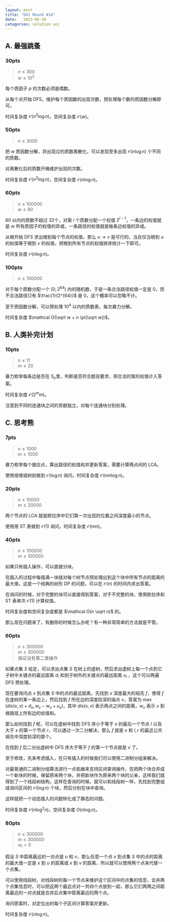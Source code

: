 ```yaml
---
layout: post
title: "UOJ Round #14"
date:   2023-06-30
categories: solution uoj
---
```


## A. 最强跳蚤

### 30pts

>   $n \le 300$  
>   $w \le 10^3$

每个质因子 $p$ 的次数必须是偶数。

从每个点开始 DFS，维护每个质因数的出现次数，预处理每个数的质因数分解即可。

时间复杂度 $\mathcal O(n^2 \log n)$，空间复杂度 $\mathcal O(w)$。

### 50pts

>   $n \le 3000$

把 $w$ 质因数分解，将出现过的质数离散化，可以发现至多出现 $\mathcal O(n \log n)$ 个不同的质数。

对离散化后的质数开桶维护出现的次数。

时间复杂度 $\mathcal O(n^2 \log n)$，空间复杂度 $\mathcal O(n \log n)$。

### 60pts

>   $n \le 100000$  
>   $w \le 80$

$80$ 以内的质数不超过 $32$个，对第 $i$ 个质数分配一个权值 $2^{i - 1}$，一条边的权值就是 $w$ 所有质因子的权值的异或，一条路径的权值就是每条边权值的异或。

从根开始 DFS 求出根到每个节点的权值，那么 $u \rightarrow v$ 是可行的，当且仅当根到 $u$ 的权值等于根到 $v$ 的权值，把根到所有节点的权值排序统计一下即可。

时间复杂度 $\mathcal O(n \log n)$。

### 100pts

>   $n \le 100000$

对于每个质数分配一个 $[0, 2^{64})$ 内的随机数，于是一条合法路径权值一定是 $0$，而不合法路径只有 $\frac{1}{2^{64}}$ 是 $0$，这个概率可以忽略不计。

至于质因数分解，可以预处理 $10^4$ 以内的质数表，每次暴力分解。

时间复杂度 $\mathcal O(\sqrt w + n \pi(\sqrt w))$。

## B. 人类补完计划

### 10pts

>   $n \le 11$  
>   $m \le 20$

暴力枚举每条边是否在 $S_e$里，判断是否符合题目要求，把合法的案的权值计入答案。

时间复杂度 $\mathcal O (2^m m)$。

注意到不同的连通块之间的贡献独立，对每个连通块分别处理。

## C. 思考熊

### 7pts

>   $n \le 1000$  
>   $m \le 1000$

暴力枚举每个接应点，算出路径的权值和并更新答案，需要计算两点间的 LCA。

使用倍增或树剖做到 $\mathcal O(\log n)$ 询问，时间复杂度 $\mathcal O(n m \log n)$。

### 20pts

>   $n \le 10000$  
>   $m \le 20000$

两个节点的 LCA 就是欧拉序中它们第一次出现的位置之间深度最小的节点。

使用用 ST 表做到 $\mathcal O(1)$ 询问，时间复杂度 $\mathcal O(n m)$。

### 40pts

>   $n \le 100000$  
>   $m \le 100000$

如果只有插入操作，可以直接分块。

在插入的过程中每插满一块就对每个树节点预处理出到这个块中所有节点的距离的最大值，这是一个经典的树形 DP 的问题，可以在 $\mathcal O(n)$ 的时间内求出答案。

在询问的时候，对于完整的块可以直接得到答案，对于不完整的块，使用欧拉序和 ST 表单次 $\mathcal O(1)$ 计算权值。

时间复杂度和空间复杂度都是 $\mathcal O(n \sqrt n)$ 的。

那么现在问题来了，有删除的时候怎么办呢？有一种非常简单的方法就是不管。

### 60pts

>   $n \le 300000$  
>   $m \le 300000$  
>   保证没有第二类操作

如果点集 $S$ 给定，可以求出点集 $S$ 在树上的虚树，然后求出虚树上每一个点到它子树中关键点的最远距离 $d_i$ 和到子树外的关键点的最远距离 $u_i$ ，这个可以两遍 DFS 预处理。

现在要询问点 $x$ 到点集 $S$ 中的点的最远距离，先找到 $x$ 深度最大的祖先 $f$，使得 $f$ 在虚树的某一条边上，然后找到 $f$ 所在边的深度较深的端点 $v$，答案为 $\max(dis(x, v) + d_v, w_x - w_v + u_v)$，其中 $dis(x, v)$ 表示两点之间的距离，$w_v$ 表示 $v$ 到根路径上所有边的权值和。

那么如何找到 $f$ 呢，可以在虚树中找到 DFS 序小于等于 $x$ 的最后一个节点 $l$ 以及大于 $x$ 的第一个节点 $r$，可以通过一次二分解决，那么 $f$ 就是 $x$ 和 $l, r$ 的最近公共祖先中深度较深的那个。

在找到 $f$ 后二分出虚树中 DFS 序大于等于 $f$ 的第一个节点就是 $v$ 了。


至于修改，先来考虑插入，在只有插入的时候我们可以使用二进制分组来解决。

对最普通的二进制分组算法进行一点拓展来支持区间查询操作，在把两个块合并成一个新块的时候，保留原来两个块，并把新块作为原来两个块的父亲，这样我们就得到了一个线段树结构，这样在查询的时候，就可以和线段树一样，先找到完整组成询问区间的 $\mathcal O(\log n)$ 个块，然后分别在块中查询。

这样就把一个动态插入的问题转化成了静态的问题。

时间复杂度 $\mathcal O(n \log^2 n)$，空间复杂度 $O(n \log n)$。

### 80pts

>   $n \le 300000$  
>   $m \le 300000$  
>   $w_i = 0$

假设 $S$ 中距离最远的一对点是 $u$ 和 $v$，那么任意一个点 $x$ 到点集 $S$ 中的点的距离的最大值一定是 $x$ 到 $u$ 的距离或 $x$ 到 $v$ 的距离，所以就可以使用两个点来代替一个点集。

可以使用线段树，对线段树的每一个节点来维护这个区间中的点集的信息，合并两个点集信息时，可以把这两个最远点对一共四个点放到一起，那么它们两两之间距离最远的一对点就是合并后点集中距离最远的两个点。

询问答案时，对定位出的每个子区间计算答案并更新。

时间复杂度 $\mathcal O(n \log n)$。